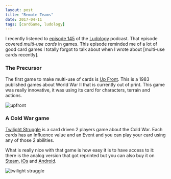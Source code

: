 ```yaml
---
layout: post
title: "Remote Teams"
date: 2017-04-11
tags: [cardGame, ludology]
---
```


I recently listened to [episode 145](http://ludology.libsyn.com/ludology-episode-145-six-ways-from-sunday) of the [Ludology](http://www.ludology.libsyn.com/) podcast. That episode covered *multi-use cards* in games. This episode reminded me of a lot of good card games I totally forgot to talk about when I wrote about [multi-use cards recently].

### The Precursor
The first game to make multi-use of cards is [Up Front](https://www.boardgamegeek.com/boardgame/586/front). This is a 1983 published games about World War II that is currently out of print. This game was really innovative, it was using its card for characters, terrain and actions. 

![upfront](https://cf.geekdo-images.com/images/pic2291526_lg.jpg)

### A Cold War game

[Twilight Struggle](https://en.wikipedia.org/wiki/Twilight_Struggle) is a card driven 2 players game about the Cold War. Each cards has an Influence value and an Event and you can play your card using any of those 2 abilities.

What is really nice with that game is how easy it is to have access to it: there is the analog version that got reprinted but you can also buy it on [Steam](http://store.steampowered.com/app/406290/), [iOs](https://itunes.apple.com/ca/app/twilight-struggle/id942766453?mt=8) and [Android](https://play.google.com/store/apps/details?id=com.playdekgames.twilightstruggle&hl=en).

![twilight struggle](https://cf.geekdo-images.com/images/pic118216.jpg)



